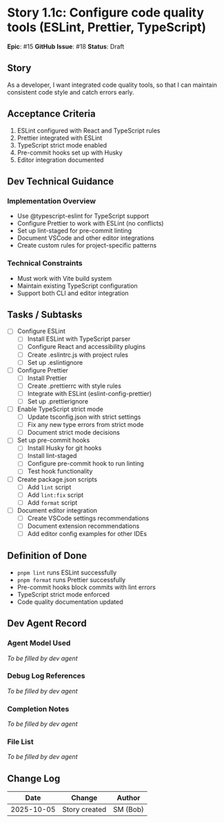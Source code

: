 # Story 1.1c: Configure code quality tools (ESLint, Prettier, TypeScript)

**Epic**: #15
**GitHub Issue**: #18
**Status**: Draft

## Story

As a developer, I want integrated code quality tools, so that I can maintain consistent code style and catch errors early.

## Acceptance Criteria

1. ESLint configured with React and TypeScript rules
2. Prettier integrated with ESLint
3. TypeScript strict mode enabled
4. Pre-commit hooks set up with Husky
5. Editor integration documented

## Dev Technical Guidance

### Implementation Overview
- Use @typescript-eslint for TypeScript support
- Configure Prettier to work with ESLint (no conflicts)
- Set up lint-staged for pre-commit linting
- Document VSCode and other editor integrations
- Create custom rules for project-specific patterns

### Technical Constraints
- Must work with Vite build system
- Maintain existing TypeScript configuration
- Support both CLI and editor integration

## Tasks / Subtasks

- [ ] Configure ESLint
  - [ ] Install ESLint with TypeScript parser
  - [ ] Configure React and accessibility plugins
  - [ ] Create .eslintrc.js with project rules
  - [ ] Set up .eslintignore
- [ ] Configure Prettier
  - [ ] Install Prettier
  - [ ] Create .prettierrc with style rules
  - [ ] Integrate with ESLint (eslint-config-prettier)
  - [ ] Set up .prettierignore
- [ ] Enable TypeScript strict mode
  - [ ] Update tsconfig.json with strict settings
  - [ ] Fix any new type errors from strict mode
  - [ ] Document strict mode decisions
- [ ] Set up pre-commit hooks
  - [ ] Install Husky for git hooks
  - [ ] Install lint-staged
  - [ ] Configure pre-commit hook to run linting
  - [ ] Test hook functionality
- [ ] Create package.json scripts
  - [ ] Add `lint` script
  - [ ] Add `lint:fix` script
  - [ ] Add `format` script
- [ ] Document editor integration
  - [ ] Create VSCode settings recommendations
  - [ ] Document extension recommendations
  - [ ] Add editor config examples for other IDEs

## Definition of Done

- `pnpm lint` runs ESLint successfully
- `pnpm format` runs Prettier successfully
- Pre-commit hooks block commits with lint errors
- TypeScript strict mode enforced
- Code quality documentation updated

## Dev Agent Record

### Agent Model Used
_To be filled by dev agent_

### Debug Log References
_To be filled by dev agent_

### Completion Notes
_To be filled by dev agent_

### File List
_To be filled by dev agent_

## Change Log

| Date | Change | Author |
|------|--------|--------|
| 2025-10-05 | Story created | SM (Bob) |
